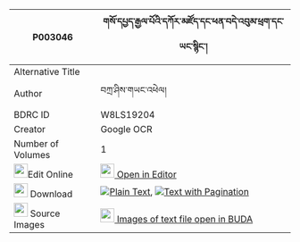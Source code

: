 |P003046|གསོ་དཔྱད་རྒྱལ་པོའི་དཀོར་མཛོད་དང་ཕན་བདེ་འབུམ་ཕྲག་དང་ཡང་སྙིང་། 
| --- | --- 
|Alternative Title |
|Author| བཀྲ་ཤིས་གཡང་འཕེལ།
|BDRC ID | W8LS19204
|Creator | Google OCR
|Number of Volumes| 1
|<img width="25" src="https://img.icons8.com/color/25/000000/edit-property.png">Edit Online| [<img width="25" src="https://avatars.githubusercontent.com/u/45091458?s=200&v=4"> Open in Editor](http://editor.openpecha.org/P003046)
|<img width="25" src="https://img.icons8.com/fluent/48/000000/download-2.png"/>  Download | [![](https://img.icons8.com/color/20/000000/txt.png)Plain Text](https://github.com/Openpecha/P003046/releases/download/v1/soche_gyalpo_i_kor_dzo_dang_pe_plain_P003046.zip), [![](https://img.icons8.com/color/20/000000/txt.png)Text with Pagination](https://github.com/Openpecha/P003046/releases/download/v1/soche_gyalpo_i_kor_dzo_dang_pe_pages_P003046.zip)
|<img width="25" src="https://img.icons8.com/plasticine/100/000000/pictures-folder.png"/>  Source Images | [<img width="25" src="https://library.bdrc.io/icons/BUDA-small.svg"> Images of text file open in BUDA](https://library.bdrc.io/show/bdr:W8LS19204)
